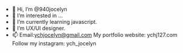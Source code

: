 - 👋 Hi, I’m @940jocelyn
- 👀 I’m interested in ...
- 🌱 I’m currently learning javascript.
- 💞️ I’m UX/UI designer.
- 📫 Email:ychjocelyn@gmail.com
My portfolio website: ychj127.com
Follow my instagram: ych_jocelyn

<!---
940jocelyn/940jocelyn is a ✨ special ✨ repository because its `README.md` (this file) appears on your GitHub profile.
You can click the Preview link to take a look at your changes.
--->
